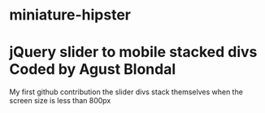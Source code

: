 # miniature-hipster
jQuery slider to mobile stacked divs
Coded by Agust Blondal
==============================

My first github contribution
the slider divs stack themselves when the screen size is less than 800px
